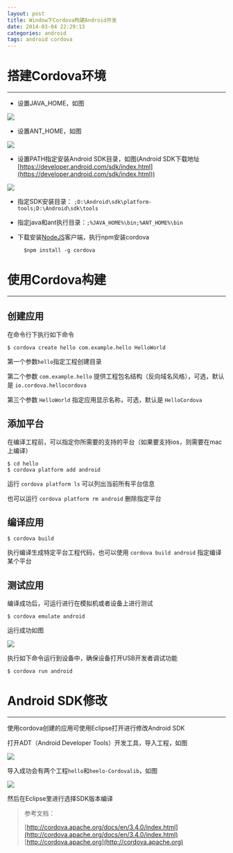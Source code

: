 ```yaml
---
layout: post
title: Window下Cordova构建Android开发
date: 2014-03-04 22:29:13
categories: android
tags: android cordova
---
```


# 搭建Cordova环境 #

----------

- 设置JAVA_HOME，如图

![](/images/posts/javahome.png)

- 设置ANT_HOME，如图

![](/images/posts/anthome.png)

- 设置PATH指定安装Android SDK目录，如图(Android SDK下载地址[https://developer.android.com/sdk/index.html](https://developer.android.com/sdk/index.html))

![](/images/posts/path.png)

- 指定SDK安装目录：
`;D:\Android\sdk\platform-tools;D:\Android\sdk\tools`

- 指定java和ant执行目录：`;%JAVA_HOME%\bin;%ANT_HOME%\bin`

- 下载安装[NodeJS](http://nodejs.org/)客户端，执行npm安装cordova

		$npm install -g cordova


# 使用Cordova构建 #

----------

## 创建应用 ##

在命令行下执行如下命令

	$ cordova create hello com.example.hello HelloWorld

第一个参数`hello`指定工程创建目录

第二个参数 `com.example.hello` 提供工程包名结构（反向域名风格），可选，默认是  `io.cordova.hellocordova`

第三个参数 `HelloWorld` 指定应用显示名称，可选，默认是 `HelloCordova`

## 添加平台 ##

在编译工程前，可以指定你所需要的支持的平台（如果要支持ios，则需要在mac上编译）

	$ cd hello
	$ cordova platform add android

运行 `cordova platform ls` 可以列出当前所有平台信息

也可以运行 `cordova platform rm android` 删除指定平台

## 编译应用 ##


	$ cordova build

执行编译生成特定平台工程代码，也可以使用 `cordova build android` 指定编译某个平台

## 测试应用 ##

编译成功后，可运行进行在模拟机或者设备上进行测试

	$ cordova emulate android

运行成功如图

![](/images/posts/emulate.png)

执行如下命令运行到设备中，确保设备打开USB开发者调试功能

	$ cordova run android



# Android SDK修改 #

----------

使用cordova创建的应用可使用Eclipse打开进行修改Android SDK

打开ADT（Android Developer Tools）开发工具，导入工程，如图

![](/images/posts/import.png)

导入成功会有两个工程`hello`和`heelo-Cordovalib`，如图

![](/images/posts/project.png)

然后在Eclipse里进行选择SDK版本编译




> 参考文档：
> 
> [http://cordova.apache.org/docs/en/3.4.0/index.html](http://cordova.apache.org/docs/en/3.4.0/index.html)
> [http://cordova.apache.org](http://cordova.apache.org)
